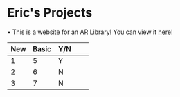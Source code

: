 # Eric's Projects

• This is a website for an AR Library! You can view it [here](Website.html)!

| New | Basic | Y/N |   |   |
|-----|-------|-----|---|---|
| 1   | 5     | Y   |   |   |
| 2   | 6     | N   |   |   |
| 3   | 7     | N   |   |   |
